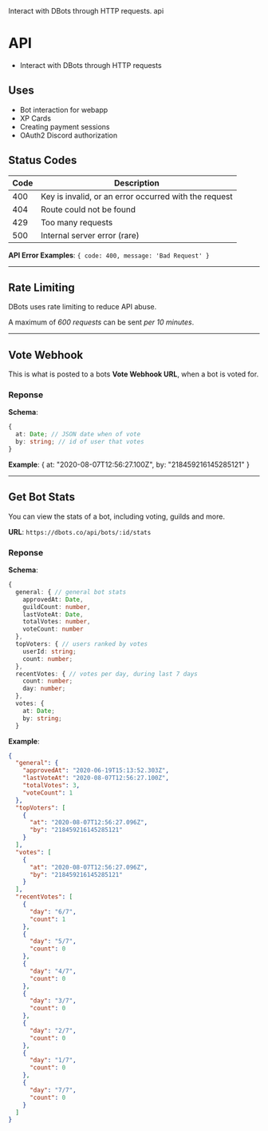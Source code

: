 <title>API</title>
<description>Interact with DBots through HTTP requests.</description>
<url>api</url>

# API
- Interact with DBots through HTTP requests

## Uses
- Bot interaction for webapp
- XP Cards
- Creating payment sessions
- OAuth2 Discord authorization

## Status Codes
Code | Description
-----|-------------
400  | Key is invalid, or an error occurred with the request
404  | Route could not be found
429  | Too many requests
500  | Internal server error (rare)

**API Error Examples**:
`{ code: 400, message: 'Bad Request' }`

---

## Rate Limiting
DBots uses rate limiting to reduce API abuse.

A maximum of *600 requests* can be sent *per 10 minutes*.

---

## Vote Webhook
This is what is posted to a bots **Vote Webhook URL**, when a bot is voted for.

### Reponse

**Schema**:
```ts
{
  at: Date; // JSON date when of vote
  by: string; // id of user that votes
}
```

**Example**:
{
  at: "2020-08-07T12:56:27.100Z",
  by: "218459216145285121"
}

---

## Get Bot Stats
You can view the stats of a bot, including voting, guilds and more.

**URL**: `https://dbots.co/api/bots/:id/stats`

### Reponse

**Schema**:
```ts
{
  general: { // general bot stats
    approvedAt: Date,
    guildCount: number,
    lastVoteAt: Date,
    totalVotes: number,
    voteCount: number
  },
  topVoters: { // users ranked by votes
    userId: string;
    count: number;
  },
  recentVotes: { // votes per day, during last 7 days
    count: number;
    day: number;
  },
  votes: {
    at: Date;
    by: string;
  }
```

**Example**:
```json
{
  "general": {
    "approvedAt": "2020-06-19T15:13:52.303Z",
    "lastVoteAt": "2020-08-07T12:56:27.100Z",
    "totalVotes": 3,
    "voteCount": 1
  },
  "topVoters": [
    {
      "at": "2020-08-07T12:56:27.096Z",
      "by": "218459216145285121"
    }
  ],
  "votes": [
    {
      "at": "2020-08-07T12:56:27.096Z",
      "by": "218459216145285121"
    }
  ],
  "recentVotes": [
    {
      "day": "6/7",
      "count": 1
    },
    {
      "day": "5/7",
      "count": 0
    },
    {
      "day": "4/7",
      "count": 0
    },
    {
      "day": "3/7",
      "count": 0
    },
    {
      "day": "2/7",
      "count": 0
    },
    {
      "day": "1/7",
      "count": 0
    },
    {
      "day": "7/7",
      "count": 0
    }
  ]
}
```
